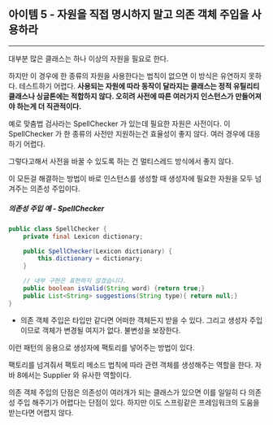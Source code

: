 ## 아이템 5 - 자원을 직접 명시하지 말고 의존 객체 주입을 사용하라

***

대부분 많은 클래스는 하나 이상의 자원을 필요로 한다. 

하지만 이 경우에 한 종류의 자원을 사용한다는 법칙이 없으면 이 방식은 유연하지 못하다. 테스트하기 어렵다. 
__사용되는 자원에 따라 동작이 달라지는 클래스는 정적 유틸리티 클래스나 싱글톤에는 적합하지 않다. 오히려 사전에 따른 여러가지 인스턴스가
만들어져야 하는게 더 직관적이다.__ 

예로 맞춤법 검사라는 SpellChecker 가 있는데 필요한 자원은 사전이다. 이 SpellChecker 가 한 종류의 사전만
지원하는건 효율성이 좋지 않다. 여러 경우에 대응하기 어렵다.

그렇다고해서 사전을 바꿀 수 있도록 하는 건 멀티스레드 방식에서 좋지 않다.

이 모든걸 해결하는 방법이 바로 인스턴스를 생성할 때 생성자에 필요한 자원을 모두 넘겨주는 의존성 주입이다. 

##### 의존성 주입 예 - SpellChecker

````java
public class SpellChecker {
    private final Lexicon dictionary;

    public SpellChecker(Lexicon dictionary) {
        this.dictionary = dictionary;
    }

    // 내부 구현은 표현하지 않겠습니다.
    public boolean isValid(String word) {return true;}
    public List<String> suggestions(String type){ return null;}
}
```` 

- 의존 객체 주입은 타입만 같다면 어떠한 객체든지 받을 수 있다. 그리고 생성자 주입이므로 객체가 변경될 여지가 없다. 불변성을 보장한다. 

이런 패턴의 응용으로 생성자에 팩토리를 넣어주는 방법이 있다. 

팩토리를 넘겨줘서 팩토리 메소드 법칙에 따라 관련 객체를 생성해주는 역할을 한다. 자바 8에서는 Supplier 와 유사한 역할이다. 

의존 객체 주입의 단점은 의존성이 여러개가 되는 클래스가 있으면 이를 일일히 다 의존성 주입 해주기가 어렵다는 단점이 있다. 하지만 이도 스프링같은 프레임워크의 도움을 받는다면 어렵지 않다. 
 

